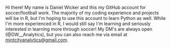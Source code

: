  Hi there! My name is Daniel Wicker and this my GitHub account for soccer/football work.
 The majority of my coding experience and projects will be in R, but I'm hoping to use this account to learn Python as well.
 While I'm more experienced in R, I would still say I'm learning and seriously interested in learning more through soccer!
 My DM's are always open (@DW__Analytics), but you can also reach me via email at mintcityanalytics@gmail.com.

<!---
mintcityanalytics/mintcityanalytics is a ✨ special ✨ repository because its `README.md` (this file) appears on your GitHub profile.
You can click the Preview link to take a look at your changes.
--->
